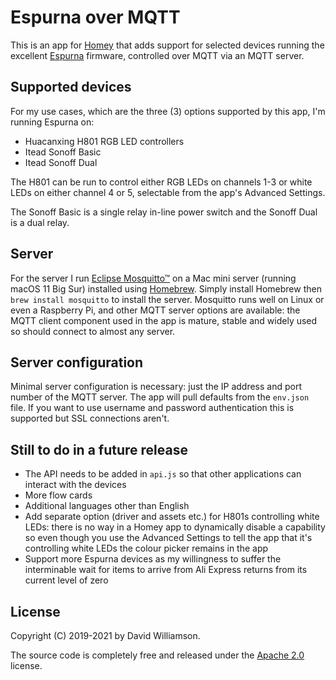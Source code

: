 # Espurna over MQTT
This is an app for [Homey](https://homey.app/en-us/) that adds support for selected devices running the excellent [Espurna](https://github.com/xoseperez/espurna) firmware, controlled over MQTT via an MQTT server.
## Supported devices
For my use cases, which are the three (3) options supported by this app, I'm running Espurna on:

- Huacanxing H801 RGB LED controllers
- Itead Sonoff Basic
- Itead Sonoff Dual

The H801 can be run to control either RGB LEDs on channels 1-3 or white LEDs on either channel 4 or 5, selectable from the app's Advanced Settings.

The Sonoff Basic is a single relay in-line power switch and the Sonoff Dual is a dual relay.
## Server
For the server I run [Eclipse Mosquitto™](https://mosquitto.org/) on a Mac mini server (running macOS 11 Big Sur) installed using [Homebrew](https://brew.sh/). Simply install Homebrew then `brew install mosquitto` to install the server. Mosquitto runs well on Linux or even a Raspberry Pi, and other MQTT server options are available: the MQTT client component used in the app is mature, stable and widely used so should connect to almost any server.
## Server configuration
Minimal server configuration is necessary: just the IP address and port number of the MQTT server. The app will pull defaults from the `env.json` file. If you want to use username and password authentication this is supported but SSL connections aren't.
## Still to do in a future release
- The API needs to be added in `api.js`  so that other applications can interact with the devices
- More flow cards
- Additional languages other than English
- Add separate option (driver and assets etc.) for H801s controlling white LEDs: there is no way in a Homey app to dynamically disable a capability so even though you use the Advanced Settings to tell the app that it's controlling white LEDs the colour picker remains in the app
- Support more Espurna devices as my willingness to suffer the interminable wait for items to arrive from Ali Express returns from its current level of zero
## License
Copyright (C) 2019-2021 by David Williamson.

The source code is completely free and released under the [Apache 2.0](https://www.apache.org/licenses/LICENSE-2.0) license.
